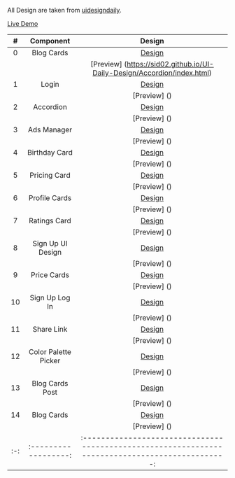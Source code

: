 All Design are taken from  [uidesigndaily](https://uidesigndaily.com/).

[Live Demo](https://sid02.github.io/UI-Daily-Design/) 


|  #  |      Component       |                                              Design                                              |
| :-: | :------------------: | :----------------------------------------------------------------------------------------------: |
|  0  |      Blog Cards      |    [Design](https://uidesigndaily.com/posts/sketch-blog-cards-post-article-thumbnail-day-997)    |
|     |                      |    [Preview] (https://sid02.github.io/UI-Daily-Design/Accordion/index.html)                      |
|  1  |        Login         |    [Design](https://uidesigndaily.com/posts/sketch-blog-cards-post-article-thumbnail-day-997)    |
|     |                      |                                           [Preview] ()                                           |
|  2  |      Accordion       |               [Design](https://uidesigndaily.com/posts/sketch-accordion-day-1220)                |
|     |                      |                                           [Preview] ()                                           |
|  3  |     Ads Manager      |         [Design](https://uidesigndaily.com/posts/sketch-ads-manager-table-list-day-1049)         |
|     |                      |                                           [Preview] ()                                           |
|  4  |    Birthday Card     |       [Design](https://uidesigndaily.com/posts/sketch-birthdays-list-card-widget-day-1042)       |
|     |                      |                                           [Preview] ()                                           |
|  5  |     Pricing Card     | [Design](https://uidesigndaily.com/posts/sketch-pricing-card-price-table-dark-theme-ui-day-1108) |
|     |                      |                                           [Preview] ()                                           |
|  6  |    Profile Cards     |      [Design](https://uidesigndaily.com/posts/sketch-profile-cards-ui-design-card-day-1205)      |
|     |                      |                                           [Preview] ()                                           |
|  7  |     Ratings Card     |       [Design](https://uidesigndaily.com/posts/figma-ratings-card-review-rating-day-1113)        |
|     |                      |                                           [Preview] ()                                           |
|  8  |  Sign Up UI Design   |         [Design](https://uidesigndaily.com/posts/sketch-sign-up-ui-design-form-day-1206)         |
|     |                      |                                           [Preview] ()                                           |
|  9  |     Price Cards      |      [Design](https://uidesigndaily.com/posts/sketch-pricing-cards-ui-design-card-day-1207)      |
|     |                      |                                           [Preview] ()                                           |
| 10  |    Sign Up Log In    |      [Design](https://uidesigndaily.com/posts/figma-sign-up-log-in-authentication-day-1109)      |
|     |                      |                                           [Preview] ()                                           |
| 11  |      Share Link      |    [Design](https://uidesigndaily.com/posts/sketch-blog-cards-post-article-thumbnail-day-997)    |
|     |                      |                                           [Preview] ()                                           |
| 12  | Color Palette Picker |    [Design](https://uidesigndaily.com/posts/sketch-color-palette-generator-picker--day-1114)     |
|     |                      |                                           [Preview] ()                                           |
| 13  |  Blog Cards Post     |    [Design](https://uidesigndaily.com/posts/sketch-blog-cards-post-article-thumbnail-day-998)    |
|     |                      |                                           [Preview] ()                                           |
| 14  |      Blog Cards      |    [Design](https://uidesigndaily.com/posts/sketch-blog-cards-post-article-thumbnail-day-997)    |
|     |                      |                                           [Preview] ()                                           |
| :-: | :------------------: | :----------------------------------------------------------------------------------------------: |







